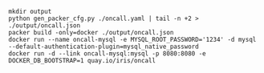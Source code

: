```mkdir output```  
```python gen_packer_cfg.py ./oncall.yaml | tail -n +2 > ./output/oncall.json```  
```packer build -only=docker ./output/oncall.json```  
```docker run --name oncall-mysql -e MYSQL_ROOT_PASSWORD='1234' -d mysql --default-authentication-plugin=mysql_native_password```  
```docker run -d --link oncall-mysql:mysql -p 8080:8080 -e DOCKER_DB_BOOTSTRAP=1 quay.io/iris/oncall```

